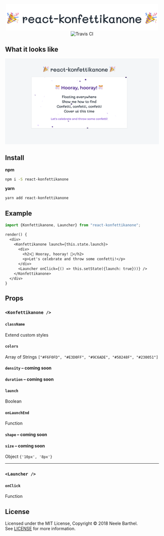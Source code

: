<div align="center">
  <img src="./docs/assets/logo.png" alt="react-konfettikanone" width="500px" />
</div>

<div align="center">
  <img src="https://travis-ci.org/spurtli/react-konfettikanone.svg?branch=master" alt="Travis CI"/>
</div>

## What it looks like

![react-konfettikanone](./docs/assets/demo.png)

## Install

**npm**

```bash
npm i -S react-konfettikanone
```

**yarn**

```bash
yarn add react-konfettikanone
```

## Example

```js
import {Konfettikanone, Launcher} from "react-konfettikanone";
```

```JSX
render() {
  <div>
    <Konfettikanone launch={this.state.launch}>
      <div>
        <h2>🎊 Hooray, hooray! 🎊</h2>
        <p>Let's celebrate and throw some confetti!</p>
      </div>
      <Launcher onClick={() => this.setState({launch: true}))} />
    </Konfettikanone>
  </div>
}
```

## Props

### `<Konfettikanone />`

#### `className`

Extend custom styles

#### `colors`

Array of Strings
`["#F6F0FD", "#E3D0FF", "#9C6ADE", "#50248F", "#230051"]`

#### `density` – coming soon

#### `duration` – coming soon

#### `launch`

Boolean

#### `onLaunchEnd`

Function

#### `shape` – coming soon

#### `size` – coming soon

Object
`{'10px', '8px'}`

---

### `<Launcher />`

#### `onClick`

Function

## License

Licensed under the MIT License, Copyright © 2018 Neele Barthel.<br>
See [LICENSE](./LICENSE) for more information.
